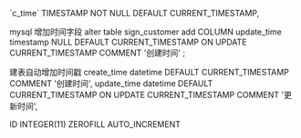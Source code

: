 \`c_time\` TIMESTAMP NOT NULL DEFAULT CURRENT_TIMESTAMP,

mysql 增加时间字段
alter table sign_customer add COLUMN update_time timestamp NULL DEFAULT CURRENT_TIMESTAMP ON UPDATE CURRENT_TIMESTAMP COMMENT '创建时间' ;

建表自动增加时间戳
create_time datetime DEFAULT CURRENT_TIMESTAMP COMMENT '创建时间',
update_time datetime DEFAULT CURRENT_TIMESTAMP ON UPDATE CURRENT_TIMESTAMP COMMENT '更新时间',

ID INTEGER(11) ZEROFILL AUTO_INCREMENT 
